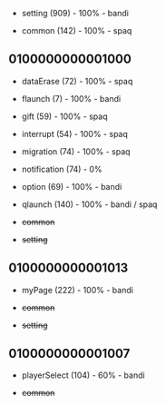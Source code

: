 * setting (909) - 100% - bandi

* common (142) - 100% - spaq

## 0100000000001000

* dataErase (72) - 100% - spaq

* flaunch (7) - 100% - bandi

* gift (59) - 100% - spaq

* interrupt (54) - 100% - spaq

* migration (74) - 100% - spaq

* notification (74) - 0%

* option (69) - 100% - bandi

* qlaunch (140) - 100% - bandi / spaq

* ~~common~~

* ~~setting~~

## 0100000000001013

* myPage (222) - 100% - bandi

* ~~common~~

* ~~setting~~

## 0100000000001007

* playerSelect (104) - 60% - bandi

* ~~common~~